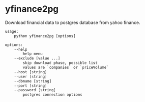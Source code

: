 # yfinance2pg

Download financial data to postgres database from yahoo finance.

```txt
usage:
    python yfinance2pg [options]

options:
    --help
        help menu
    --exclude [value ...]
        skip download phase, possible list
        values are `companies` or `priceVolume`
    --host [string]
    --user [string]
    --dbname [string]
    --port [string]
    --password [string]
        postgres connection options
```
